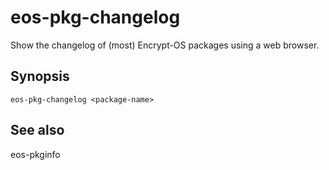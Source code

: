 # eos-pkg-changelog

Show the changelog of (most) Encrypt-OS packages using a web browser.

## Synopsis
```
eos-pkg-changelog <package-name>
```

## See also

eos-pkginfo

